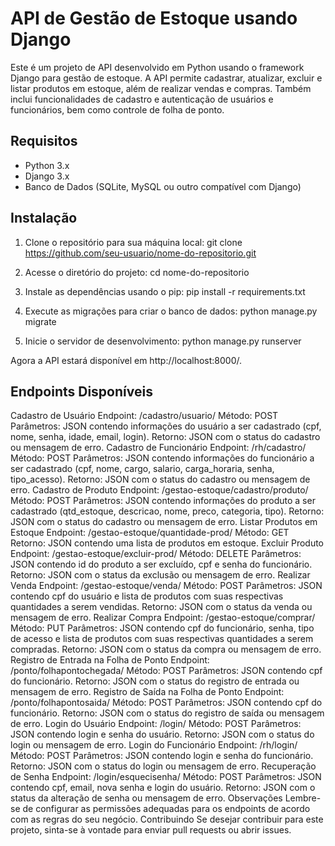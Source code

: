 # API de Gestão de Estoque usando Django
Este é um projeto de API desenvolvido em Python usando o framework Django para gestão de estoque. A API permite cadastrar, atualizar, excluir e listar produtos em estoque, além de realizar vendas e compras. Também inclui funcionalidades de cadastro e autenticação de usuários e funcionários, bem como controle de folha de ponto.

## Requisitos
- Python 3.x
- Django 3.x
- Banco de Dados (SQLite, MySQL ou outro compatível com Django)

## Instalação

1. Clone o repositório para sua máquina local:
git clone https://github.com/seu-usuario/nome-do-repositorio.git

2. Acesse o diretório do projeto:
cd nome-do-repositorio


3. Instale as dependências usando o pip:
pip install -r requirements.txt

4. Execute as migrações para criar o banco de dados:
python manage.py migrate

5. Inicie o servidor de desenvolvimento:
python manage.py runserver

Agora a API estará disponível em http://localhost:8000/.

## Endpoints Disponíveis
Cadastro de Usuário
Endpoint: /cadastro/usuario/
Método: POST
Parâmetros: JSON contendo informações do usuário a ser cadastrado (cpf, nome, senha, idade, email, login).
Retorno: JSON com o status do cadastro ou mensagem de erro.
Cadastro de Funcionário
Endpoint: /rh/cadastro/
Método: POST
Parâmetros: JSON contendo informações do funcionário a ser cadastrado (cpf, nome, cargo, salario, carga_horaria, senha, tipo_acesso).
Retorno: JSON com o status do cadastro ou mensagem de erro.
Cadastro de Produto
Endpoint: /gestao-estoque/cadastro/produto/
Método: POST
Parâmetros: JSON contendo informações do produto a ser cadastrado (qtd_estoque, descricao, nome, preco, categoria, tipo).
Retorno: JSON com o status do cadastro ou mensagem de erro.
Listar Produtos em Estoque
Endpoint: /gestao-estoque/quantidade-prod/
Método: GET
Retorno: JSON contendo uma lista de produtos em estoque.
Excluir Produto
Endpoint: /gestao-estoque/excluir-prod/
Método: DELETE
Parâmetros: JSON contendo id do produto a ser excluído, cpf e senha do funcionário.
Retorno: JSON com o status da exclusão ou mensagem de erro.
Realizar Venda
Endpoint: /gestao-estoque/venda/
Método: POST
Parâmetros: JSON contendo cpf do usuário e lista de produtos com suas respectivas quantidades a serem vendidas.
Retorno: JSON com o status da venda ou mensagem de erro.
Realizar Compra
Endpoint: /gestao-estoque/comprar/
Método: PUT
Parâmetros: JSON contendo cpf do funcionário, senha, tipo de acesso e lista de produtos com suas respectivas quantidades a serem compradas.
Retorno: JSON com o status da compra ou mensagem de erro.
Registro de Entrada na Folha de Ponto
Endpoint: /ponto/folhapontochegada/
Método: POST
Parâmetros: JSON contendo cpf do funcionário.
Retorno: JSON com o status do registro de entrada ou mensagem de erro.
Registro de Saída na Folha de Ponto
Endpoint: /ponto/folhapontosaida/
Método: POST
Parâmetros: JSON contendo cpf do funcionário.
Retorno: JSON com o status do registro de saída ou mensagem de erro.
Login do Usuário
Endpoint: /login/
Método: POST
Parâmetros: JSON contendo login e senha do usuário.
Retorno: JSON com o status do login ou mensagem de erro.
Login do Funcionário
Endpoint: /rh/login/
Método: POST
Parâmetros: JSON contendo login e senha do funcionário.
Retorno: JSON com o status do login ou mensagem de erro.
Recuperação de Senha
Endpoint: /login/esquecisenha/
Método: POST
Parâmetros: JSON contendo cpf, email, nova senha e login do usuário.
Retorno: JSON com o status da alteração de senha ou mensagem de erro.
Observações
Lembre-se de configurar as permissões adequadas para os endpoints de acordo com as regras do seu negócio.
Contribuindo
Se desejar contribuir para este projeto, sinta-se à vontade para enviar pull requests ou abrir issues.
